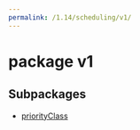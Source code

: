 ```yaml
---
permalink: /1.14/scheduling/v1/
---
```


# package v1



## Subpackages

* [priorityClass](scheduling-v1-priorityClass.md)